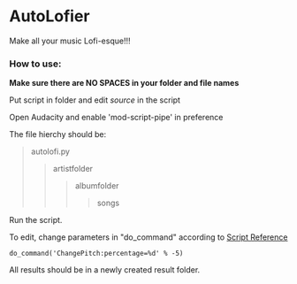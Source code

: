 # AutoLofier
Make all your music Lofi-esque!!!

### How to use:
__Make sure there are NO SPACES in your folder and file names__
  
Put script in folder and edit *source* in the script

Open Audacity and enable 'mod-script-pipe' in preference

The file hierchy should be:

> autolofi.py
>> artistfolder
>>>  albumfolder
>>>>    songs

Run the script.

To edit, change parameters in "do_command" according to [Script Reference](https://manual.audacityteam.org/man/scripting_reference.html)

```
do_command('ChangePitch:percentage=%d' % -5)
```


All results should be in a newly created result folder.
